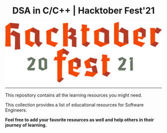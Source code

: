 <h1 style="text-align: center">DSA in C/C++ | Hacktober Fest'21</h1>
<img style="text-align: center" src="./assets/header1.svg" alt="header image">
<hr/>

This repository contains all the learning resources you might need.

This collection provides a list of educational resources for Software Engineers. 

**Feel free to add your favorite resources as well and help others in their journey of learning.**
